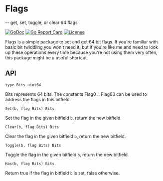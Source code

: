  # Flags
-- get, set, toggle, or clear 64 flags

[![GoDoc](https://godoc.org/github.com/rasteric/flags/go?status.svg)](https://godoc.org/github.com/rasteric/flags)
[![Go Report Card](https://goreportcard.com/badge/github.com/rasteric/flags)](https://goreportcard.com/report/github.com/rasteric/flags)
[![License](https://img.shields.io/badge/License-BSD%203--Clause-blue.svg)](https://opensource.org/licenses/BSD-3-Clause)

Flags is a simple package to set and get 64 bit flags. If you're familiar with basic bit twiddling you won't need it, but if you're like me and need to look up these operations every time because you're not using them very often, this package might be a useful shortcut.

## API

`type Bits uint64`

Bits represents 64 bits. The constants Flag0 .. Flag63 can be used to address the flags in this bitfield.

`Set(b, flag Bits) Bits`

Set the flag in the given bitfield `b`, return the new bitfield.

`Clear(b, flag Bits) Bits`

Clear the flag in the given bitfield `b`, return the new bitfield.

`Toggle(b, flag Bits) Bits`

Toggle the flag in the given bitfield `b`, return the new bitfield.

`Has(b, flag Bits) Bits`

Return true if the flag in bitfield `b` is set, false otherwise.




